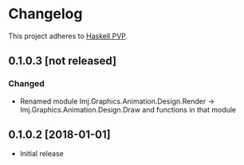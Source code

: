 # Changelog

This project adheres to [Haskell PVP](https://pvp.haskell.org/).


## 0.1.0.3 [not released]

### Changed
- Renamed module Imj.Graphics.Animation.Design.Render -> Imj.Graphics.Animation.Design.Draw
  and functions in that module

## 0.1.0.2 [2018-01-01]

- Initial release
